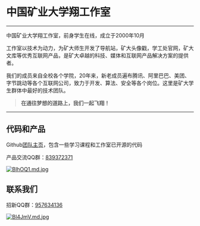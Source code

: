 # 中国矿业大学翔工作室
------

中国矿业大学翔工作室，前身学生在线，成立于2000年10月

工作室以技术为动力，为矿大师生开发了导航站，矿大头像戳，学工处官网，矿大文库等优秀互联网产品，是矿大卓越的科技、媒体和互联网产品解决方案的提供者。

我们的成员来自全校各个学院，20年来，新老成员遍布腾讯、阿里巴巴、美团、字节跳动等各个互联网公司，致力于开发、算法、安全等各个岗位。这里是矿大学生群体中最好的技术团队。

> **在通往梦想的道路上，我们一起飞翔！**

------

## 代码和产品

Github[团队主页](https://github.com/cumtflyingstudio)，包含一些学习课程和工作室已开源的代码


产品交流QQ群：[839372371](https://jq.qq.com/?_wv=1027&k=uyoNnDbT)

[![BlhOQ1.md.jpg](https://s1.ax1x.com/2020/10/28/BlhOQ1.md.jpg)](https://imgchr.com/i/BlhOQ1)

## 联系我们

招新QQ群：[957634136](https://jq.qq.com/?_wv=1027&k=4S2Oq5HX)

[![Bl4JmV.md.jpg](https://s1.ax1x.com/2020/10/28/Bl4JmV.md.jpg)](https://imgchr.com/i/Bl4JmV)
